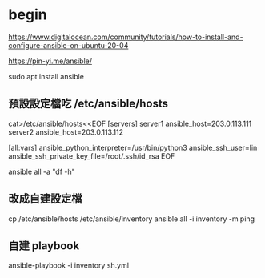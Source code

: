 # begin
https://www.digitalocean.com/community/tutorials/how-to-install-and-configure-ansible-on-ubuntu-20-04

https://pin-yi.me/ansible/

sudo apt install ansible

## 預設設定檔吃 /etc/ansible/hosts
cat>/etc/ansible/hosts<<EOF
[servers]
server1 ansible_host=203.0.113.111
server2 ansible_host=203.0.113.112

[all:vars]
ansible_python_interpreter=/usr/bin/python3
ansible_ssh_user=lin
ansible_ssh_private_key_file=/root/.ssh/id_rsa
EOF

ansible all -a "df -h"

## 改成自建設定檔
cp /etc/ansible/hosts /etc/ansible/inventory
ansible all -i inventory -m ping

## 自建 playbook
ansible-playbook -i inventory sh.yml

